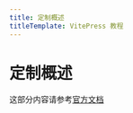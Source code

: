```yaml
---
title: 定制概述
titleTemplate: VitePress 教程
---
```


# 定制概述

这部分内容请参考[官方文档](https://vitepress.dev/guide/custom-theme)
